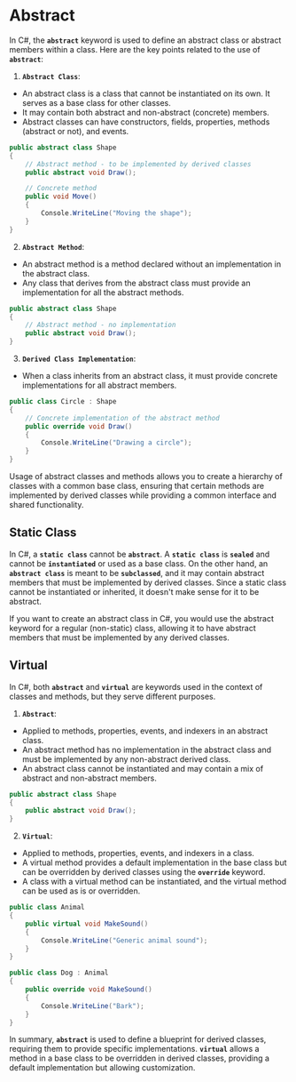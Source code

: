 # Abstract

In C#, the **`abstract`** keyword is used to define an abstract class or abstract members within a class. Here are the key points related to the use of **`abstract`**:

1. **`Abstract Class`**:
* An abstract class is a class that cannot be instantiated on its own. It serves as a base class for other classes.
* It may contain both abstract and non-abstract (concrete) members.
* Abstract classes can have constructors, fields, properties, methods (abstract or not), and events.

```csharp
public abstract class Shape
{
    // Abstract method - to be implemented by derived classes
    public abstract void Draw();

    // Concrete method
    public void Move()
    {
        Console.WriteLine("Moving the shape");
    }
}
```

2. **`Abstract Method`**:
* An abstract method is a method declared without an implementation in the abstract class.
* Any class that derives from the abstract class must provide an implementation for all the abstract methods.

```csharp
public abstract class Shape
{
    // Abstract method - no implementation
    public abstract void Draw();
}
```

3. **`Derived Class Implementation`**:
* When a class inherits from an abstract class, it must provide concrete implementations for all abstract members.

```csharp
public class Circle : Shape
{
    // Concrete implementation of the abstract method
    public override void Draw()
    {
        Console.WriteLine("Drawing a circle");
    }
}
```

Usage of abstract classes and methods allows you to create a hierarchy of classes with a common base class, ensuring that certain methods are implemented by derived classes while providing a common interface and shared functionality.

## Static Class

In C#, a **`static class`** cannot be **`abstract`**. A **`static class`** is **`sealed`** and cannot be **`instantiated`** or used as a base class. On the other hand, an **`abstract class`** is meant to be **`subclassed`**, and it may contain abstract members that must be implemented by derived classes. Since a static class cannot be instantiated or inherited, it doesn't make sense for it to be abstract.

If you want to create an abstract class in C#, you would use the abstract keyword for a regular (non-static) class, allowing it to have abstract members that must be implemented by any derived classes.

## Virtual

In C#, both **`abstract`** and **`virtual`** are keywords used in the context of classes and methods, but they serve different purposes.

1. **`Abstract`**:
* Applied to methods, properties, events, and indexers in an abstract class.
* An abstract method has no implementation in the abstract class and must be implemented by any non-abstract derived class.
* An abstract class cannot be instantiated and may contain a mix of abstract and non-abstract members.

```csharp
public abstract class Shape
{
    public abstract void Draw();
}
```

2. **`Virtual`**:
* Applied to methods, properties, events, and indexers in a class.
* A virtual method provides a default implementation in the base class but can be overridden by derived classes using the **`override`** keyword.
* A class with a virtual method can be instantiated, and the virtual method can be used as is or overridden.

```csharp
public class Animal
{
    public virtual void MakeSound()
    {
        Console.WriteLine("Generic animal sound");
    }
}

public class Dog : Animal
{
    public override void MakeSound()
    {
        Console.WriteLine("Bark");
    }
}
```

In summary, **`abstract`** is used to define a blueprint for derived classes, requiring them to provide specific implementations. **`virtual`** allows a method in a base class to be overridden in derived classes, providing a default implementation but allowing customization.
